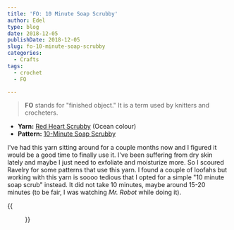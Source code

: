 ```yaml
---
title: 'FO: 10 Minute Soap Scrubby'
author: Edel
type: blog
date: 2018-12-05
publishDate: 2018-12-05
slug: fo-10-minute-soap-scrubby
categories:
  - Crafts
tags:
  - crochet
  - FO

---
```

> **FO** stands for "finished object." It is a term used by knitters and crocheters.

* **Yarn:** [Red Heart Scrubby](https://www.ravelry.com/yarns/library/red-heart-scrubby) (Ocean colour)
* **Pattern:** [10-Minute Soap Scrubby](https://www.ravelry.com/patterns/library/10-minute-dish-scrubby)

I've had this yarn sitting around for a couple months now and I figured it would be a good time to finally use it. I've been suffering from dry skin lately and maybe I just need to exfoliate and moisturize more. So I scoured Ravelry for some patterns that use this yarn. I found a couple of loofahs but working with this yarn is soooo tedious that I opted for a simple "10 minute soap scrub" instead. It did not take 10 minutes, maybe around 15-20 minutes (to be fair, I was watching *Mr. Robot* while doing it).

{{<figure src="https://res.cloudinary.com/dvozrk6m8/image/upload/v1543798740/10-minute-soap-scrubby_fmramv.png" title="10 Minute Soap Scrubby">}}